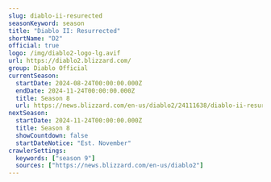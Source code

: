 ```yaml
---
slug: diablo-ii-resurected
seasonKeyword: season
title: "Diablo II: Resurrected"
shortName: "D2"
official: true
logo: /img/diablo2-logo-lg.avif
url: https://diablo2.blizzard.com/
group: Diablo Official
currentSeason:
  startDate: 2024-08-24T00:00:00.000Z
  endDate: 2024-11-24T00:00:00.000Z
  title: Season 8
  url: https://news.blizzard.com/en-us/diablo2/24111638/diablo-ii-resurrected-ladder-season-8-coming-soon
nextSeason:
  startDate: 2024-11-24T00:00:00.000Z
  title: Season 8  
  showCountdown: false
  startDateNotice: "Est. November"
crawlerSettings:
  keywords: ["season 9"]
  sources: ["https://news.blizzard.com/en-us/diablo2"]
---
```

